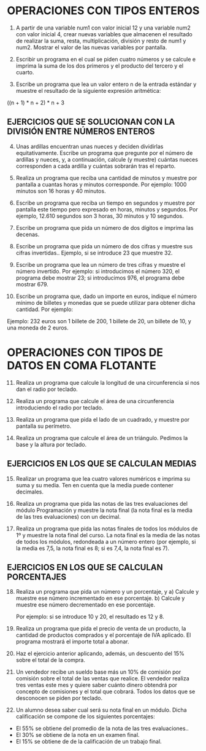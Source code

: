 # **OPERACIONES CON TIPOS ENTEROS**

1. A partir de una variable num1 con valor inicial 12 y una variable num2 con valor inicial 4, crear nuevas variables que almacenen el resultado de realizar la suma, resta, multiplicación, división y resto de num1 y num2. Mostrar el valor de las nuevas variables por pantalla.

2. Escribir un programa en el cual se piden cuatro números y se calcule e imprima la suma de los dos primeros y el producto del tercero y el cuarto.

3. Escribe un programa que lea un valor entero n de la entrada estándar y muestre el resultado de la siguiente expresión aritmética:

((n + 1) \* n + 2) \* n + 3

## **EJERCICIOS QUE SE SOLUCIONAN CON LA DIVISIÓN ENTRE NÚMEROS ENTEROS**

4. Unas ardillas encuentran unas nueces y deciden dividirlas equitativamente. Escribe un programa que pregunte por el número de ardillas y nueces, y, a continuación, calcule (y muestre) cuántas nueces corresponden a cada ardilla y cuántas sobrarán tras el reparto.

5. Realiza un programa que reciba una cantidad de minutos y muestre por pantalla a cuantas horas y minutos corresponde. Por ejemplo: 1000 minutos son 16 horas y 40 minutos.

6. Escribe un programa que reciba un tiempo en segundos y muestre por pantalla este tiempo pero expresado en horas, minutos y segundos. Por ejemplo, 12.610 segundos son 3 horas, 30 minutos y 10 segundos.

7. Escribe un programa que pida un número de dos dígitos e imprima las decenas.

8. Escribe un programa que pida un número de dos cifras y muestre sus cifras invertidas.. Ejemplo, si se introduce 23 que muestre 32\.

9. Escribe un programa que lea un número de tres cifras y muestre el número invertido. Por ejemplo: si introducimos el número 320, el programa debe mostrar 23; si introducimos 976, el programa debe mostrar 679\.

10. Escribe un programa que, dado un importe en euros, indique el número mínimo de billetes y monedas que se puede utilizar para obtener dicha cantidad. Por ejemplo:

Ejemplo: 232 euros son 1 billete de 200, 1 billete de 20, un billete de 10, y una moneda de  2 euros.

# **OPERACIONES CON TIPOS DE DATOS EN COMA FLOTANTE**

11. Realiza un programa que calcule la longitud de una circunferencia si nos dan el radio por teclado.

12. Realiza un programa que calcule el área de una circunferencia introduciendo el radio por teclado.

13. Realiza un programa que pida el lado de un cuadrado, y muestre por pantalla su perímetro.

14. Realiza un programa que calcule el área de un triángulo. Pedimos la base y la altura por teclado.

## **EJERCICIOS EN LOS QUE SE CALCULAN MEDIAS**

15. Realizar un programa que lea cuatro valores numéricos e imprima su suma y su media. Ten en cuenta que la media puede contener decimales.

16. Realiza un programa que pida las notas de las tres evaluaciones del módulo Programación y muestre la nota final (la nota final es la media de las tres evaluaciones) con un decimal.

17. Realiza un programa que pida las notas finales de todos los módulos de 1º y muestre la nota final del curso. La nota final es la media de las notas de todos los módulos, redondeada a un número entero (por ejemplo, si la media es 7,5, la nota final es 8; si es 7,4, la nota final es 7).

## **EJERCICIOS EN LOS QUE SE CALCULAN PORCENTAJES**

18. Realiza un programa que pida un número y un porcentaje, y 
        a) Calcule y muestre ese número incrementado en ese porcentaje.
        b) Calcule y muestre ese número decrementado en ese porcentaje.

    Por ejemplo: si se introduce 10 y 20, el resultado es 12 y 8.

19. Realiza un programa que pida el precio de venta de un producto, la cantidad de productos comprados y el porcentaje de IVA aplicado. El programa mostrará el importe total a abonar.

20. Haz el ejercicio anterior aplicando, además, un descuento del 15% sobre el total de la compra.

21. Un vendedor recibe un sueldo base más un 10% de comisión por comisión sobre el total de las ventas que realice. El vendedor realiza tres ventas este mes y quiere saber cuánto dinero obtendrá por concepto de comisiones y el total que cobrará. Todos los datos que se desconocen se piden por teclado.

22. Un alumno desea saber cual será su nota final en un módulo. Dicha calificación se compone de los siguientes porcentajes:
- El 55% se obtiene del promedio de la nota de las tres evaluaciones..
- El 30% se obtiene de la nota en un examen final.
- El 15% se obtiene de de la calificación de un trabajo final.		


